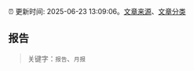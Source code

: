 :alarm_clock: 更新时间: 2025-06-23 13:09:06。[文章来源](/README.md)、[文章分类](/TAGS.md)

## 报告


> 关键字：`报告`、`月报`



